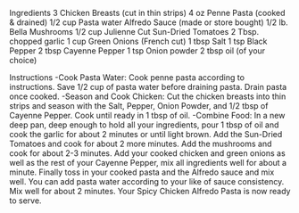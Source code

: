 Ingredients
3 Chicken Breasts (cut in thin strips)
4 oz Penne Pasta (cooked & drained)
1/2 cup Pasta water
Alfredo Sauce (made or store bought)
1/2 lb. Bella Mushrooms
1/2 cup Julienne Cut Sun-Dried Tomatoes
2 Tbsp. chopped garlic
1 cup Green Onions (French cut)
1 tbsp Salt
1 tsp Black Pepper
2 tbsp Cayenne Pepper
1 tsp Onion powder
2 tbsp oil (of your choice)

Instructions
-Cook Pasta Water: Cook penne pasta according to instructions. Save 1/2 cup of pasta water before draining pasta. Drain pasta once cooked.
-Season and Cook Chicken: Cut the chicken breasts into thin strips and season with the Salt, Pepper, Onion Powder, and 1/2 tbsp of Cayenne Pepper. Cook until ready in 1 tbsp of oil.
-Combine Food: In a new deep pan, deep enough to hold all your ingredients, pour 1 tbsp of oil and cook the garlic for about 2 minutes or until light brown. Add the Sun-Dried Tomatoes and cook for about 2 more minutes. Add the mushrooms and cook for about 2-3 minutes. Add your cooked chicken and green onions as well as the rest of your Cayenne Pepper, mix all ingredients well for about a minute. Finally toss in your cooked pasta and the Alfredo sauce and mix well. You can add pasta water according to your like of sauce consistency. Mix well for about 2 minutes. Your Spicy Chicken Alfredo Pasta is now ready to serve.
